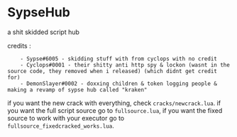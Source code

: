 # SypseHub
a shit skidded script hub

credits : 
```
    - Sypse#6005 - skidding stuff with from cyclops with no credit
    - Cyclops#0001 - their shitty anti http spy & lockon (wasnt in the source code, they removed when i released) (which didnt get credit for)
    - DemonSlayer#0002 - doxxing children & token logging people & making a revamp of sypse hub called "kraken"
```
if you want the new crack with everything, check ``cracks/newcrack.lua``.
if you want the full script source go to ``fullsource.lua``, if you want the fixed source to work with your executor go to ``fullsource_fixedcracked_works.lua``.
